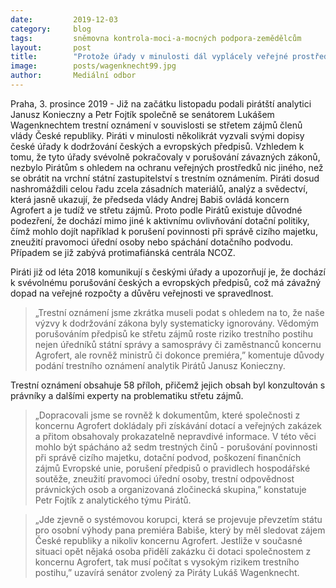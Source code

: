 ```yaml
---
date:         2019-12-03
category:     blog
tags:         sněmovna kontrola-moci-a-mocných podpora-zemědělcům
layout:       post
title:        "Protože úřady v minulosti dál vyplácely veřejné prostředky Agrofertu, podali jsme trestní oznámení v kauze střetu zájmů premiéra"
image:        posts/wagenknecht99.jpg
author:       Mediální odbor
---
```



Praha, 3. prosince 2019 - Již na začátku listopadu podali pirátští analytici Janusz Konieczny a Petr Fojtík společně se senátorem Lukášem Wagenknechtem trestní oznámení v souvislosti se střetem zájmů členů vlády České republiky. Piráti v minulosti několikrát vyzvali svými dopisy české úřady k dodržování českých a evropských předpisů. Vzhledem k tomu, že tyto úřady svévolně pokračovaly v porušování závazných zákonů, nezbylo Pirátům s ohledem na ochranu veřejných prostředků nic jiného, než se obrátit na vrchní státní zastupitelství s trestním oznámením. Piráti dosud nashromáždili celou řadu zcela zásadních materiálů, analýz a svědectví, která jasně ukazují, že předseda vlády Andrej Babiš ovládá koncern Agrofert a je tudíž ve střetu zájmů. Proto podle Pirátů existuje důvodné podezření, že dochází mimo jiné k aktivnímu ovlivňování dotační politiky, čímž mohlo dojít například k porušení povinnosti při správě cizího majetku, zneužití pravomoci úřední osoby nebo spáchání dotačního podvodu. Případem se již zabývá protimafiánská centrála NCOZ.  

Piráti již od léta 2018 komunikují s českými úřady a upozorňují je, že dochází k svévolnému porušování českých a evropských předpisů, což má závažný dopad na veřejné rozpočty a důvěru veřejnosti ve spravedlnost. 
> „Trestní oznámení jsme zkrátka museli podat s ohledem na to, že naše výzvy k dodržování zákona byly systematicky ignorovány. Vědomým porušováním předpisů ke střetu zájmů roste riziko trestního postihu nejen úředníků státní správy a samosprávy či zaměstnanců koncernu Agrofert, ale rovněž ministrů či dokonce premiéra,” komentuje důvody podání trestního oznámení analytik Pirátů Janusz Konieczny. 

Trestní oznámení obsahuje 58 příloh, přičemž jejich obsah byl konzultován s právníky a dalšími experty na problematiku střetu zájmů. 
> „Dopracovali jsme se rovněž k dokumentům, které společnosti z koncernu Agrofert dokládaly při získávání dotací a veřejných zakázek a přitom obsahovaly prokazatelně nepravdivé informace. V této věci mohlo být spácháno až sedm trestných činů - porušování povinnosti při správě cizího majetku, dotační podvod, poškození finančních zájmů Evropské unie, porušení předpisů o pravidlech hospodářské soutěže, zneužití pravomoci úřední osoby, trestní odpovědnost právnických osob a organizovaná zločinecká skupina,” konstatuje Petr Fojtík z analytického týmu Pirátů. 

> „Jde zjevně o systémovou korupci, která se projevuje převzetím státu pro osobní výhody pana premiéra Babiše, který by měl sledovat zájem České republiky a nikoliv koncernu Agrofert. Jestliže v současné situaci opět nějaká osoba přidělí zakázku či dotaci společnostem z koncernu Agrofert, tak musí počítat s vysokým rizikem trestního postihu,” uzavírá senátor zvolený za Piráty Lukáš Wagenknecht. 
